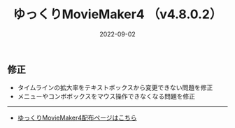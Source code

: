 ﻿---
title: ゆっくりMovieMaker4  （v4.8.0.2）
date: 2022-09-02
tags: [YMM4,お知らせ]
---
## 修正
- タイムラインの拡大率をテキストボックスから変更できない問題を修正
- メニューやコンボボックスをマウス操作できなくなる問題を修正

---

- [ゆっくりMovieMaker4配布ページはこちら](../index.md)